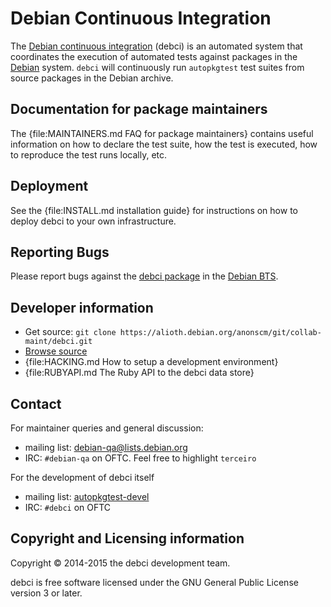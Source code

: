 # Debian Continuous Integration

The [Debian continuous integration](..) (debci) is an automated system that
coordinates the execution of automated tests against packages in the
[Debian](http://www.debian.org/) system. `debci` will continuously run
`autopkgtest` test suites from source packages in the Debian archive.

## Documentation for package maintainers

The {file:MAINTAINERS.md FAQ for package maintainers} contains useful
information on how to declare the test suite, how the test is executed,
how to reproduce the test runs locally, etc.

## Deployment

See the {file:INSTALL.md installation guide} for instructions on how to deploy
debci to your own infrastructure.

## Reporting Bugs

Please report bugs against the [debci package](https://bugs.debian.org/debci)
in the [Debian BTS](http://bugs.debian.org/).

## Developer information

* Get source: `git clone https://alioth.debian.org/anonscm/git/collab-maint/debci.git`
* [Browse source](http://anonscm.debian.org/gitweb/?p=collab-maint/debci.git)
* {file:HACKING.md How to setup a development environment}
* {file:RUBYAPI.md The Ruby API to the debci data store}

## Contact

For maintainer queries and general discussion:

* mailing list: [debian-qa@lists.debian.org](http://lists.debian.org/debian-qa/)
* IRC: `#debian-qa` on OFTC. Feel free to highlight `terceiro`

For the development of debci itself

* mailing list: [autopkgtest-devel](http://lists.alioth.debian.org/cgi-bin/mailman/listinfo/autopkgtest-devel)
* IRC: `#debci` on OFTC

## Copyright and Licensing information

Copyright © 2014-2015 the debci development team.

debci is free software licensed under the GNU General Public License version 3
or later.
